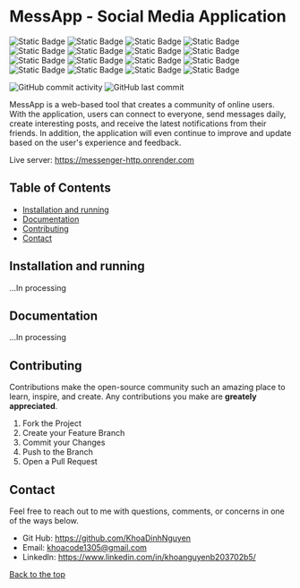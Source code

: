 # MessApp - Social Media Application

![Static Badge](https://img.shields.io/badge/html5-%23E34F26?style=flat&logo=html5&logoColor=white)
![Static Badge](https://img.shields.io/badge/CSS-%23663399?style=flat&logo=css)
![Static Badge](https://img.shields.io/badge/javascript-%23F7DF1E?style=flat&logo=javascript&logoColor=white)
![Static Badge](https://img.shields.io/badge/Socket.io-010101?logo=Socket.io)
![Static Badge](https://img.shields.io/badge/react-%2361DAFB?style=flat&logo=react&labelColor=black)
![Static Badge](https://img.shields.io/badge/Redux-764ABC?logo=Redux)
![Static Badge](https://img.shields.io/badge/React%20Router-CA4245?logo=React%20Router&labelColor=black)
![Static Badge](https://img.shields.io/badge/node.js-%235FA04E?style=flat&logo=node.js&logoColor=white)
![Static Badge](https://img.shields.io/badge/Express-%23000000?style=flat&logo=express)
![Static Badge](https://img.shields.io/badge/npm-%23CB3837?style=flat&logo=npm&logoColor=white)
![Static Badge](https://img.shields.io/badge/MongoDB-47A248?logo=MongoDB&labelColor=black)
![Static Badge](https://img.shields.io/badge/Mongoose-880000?logo=Mongoose)
![Static Badge](https://img.shields.io/badge/GraphQL-E10098?logo=GraphQL)
![Static Badge](https://img.shields.io/badge/git-%23F05032?style=flat&logo=git&logoColor=white)
![Static Badge](https://img.shields.io/badge/github-%23181717?style=flat&logo=github&logoColor=white)
![Static Badge](https://img.shields.io/badge/Postman-FF6C37?logo=Postman&labelColor=white)

![GitHub commit activity](https://img.shields.io/github/commit-activity/t/KhoaDinhNguyen/messenger)
![GitHub last commit](https://img.shields.io/github/last-commit/KhoaDinhNguyen/messenger)

MessApp is a web-based tool that creates a community of online users. With the application, users can connect to everyone, send messages daily, create interesting posts, and receive the latest notifications from their friends. In addition, the application will even continue to improve and update based on the user's experience and feedback.

Live server: https://messenger-http.onrender.com

## Table of Contents

- [Installation and running](#installation-and-running)
- [Documentation](#documentation)
- [Contributing](#contributing)
- [Contact](#contact)

## Installation and running

...In processing

## Documentation

...In processing

## Contributing

Contributions make the open-source community such an amazing place to learn, inspire, and create. Any contributions you make are **greately appreciated**.

1. Fork the Project
2. Create your Feature Branch
3. Commit your Changes
4. Push to the Branch
5. Open a Pull Request

## Contact

Feel free to reach out to me with questions, comments, or concerns in one of the ways below.

- Git Hub: https://github.com/KhoaDinhNguyen
- Email: khoacode1305@gmail.com
- Linkedln: https://www.linkedin.com/in/khoanguyenb203702b5/

[Back to the top](#to-do-list-application)
